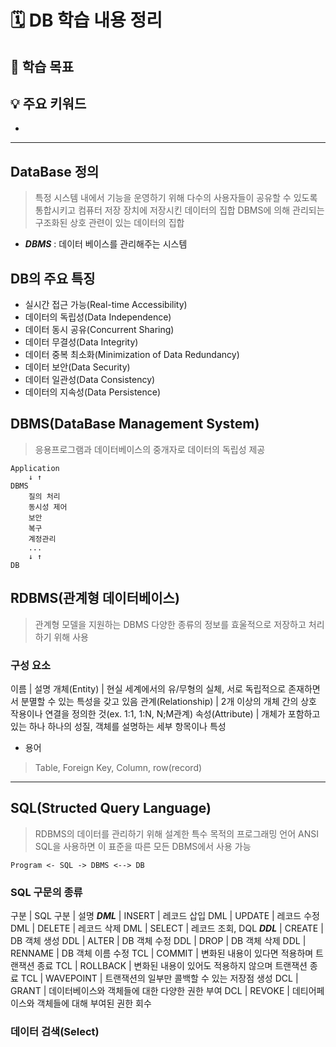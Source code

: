 # 🗓️ DB 학습 내용 정리

## 🎯 학습 목표


## 💡 주요 키워드
-

---

## DataBase 정의
> 특정 시스템 내에서 기능을 운영하기 위해 다수의 사용자들이 공유할 수 있도록 통합시키고 컴퓨터 저장 장치에 저장시킨 데이터의 집합
> DBMS에 의해 관리되는 구조화된 상호 관련이 있는 데이터의 집합

* ***DBMS*** : 데이터 베이스를 관리해주는 시스템 

## DB의 주요 특징
- 실시간 접근 가능(Real-time Accessibility)
- 데이터의 독립성(Data Independence)
- 데이터 동시 공유(Concurrent Sharing)
- 데이터 무결성(Data Integrity)
- 데이터 중복 최소화(Minimization of Data Redundancy)
- 데이터 보안(Data Security)
- 데이터 일관성(Data Consistency)
- 데이터의 지속성(Data Persistence)

## DBMS(DataBase Management System)
> 응용프로그램과 데이터베이스의 중개자로 데이터의 독립성 제공
```text
Application 
    ↓ ↑
DBMS
    질의 처리
    동시성 제어
    보안
    복구
    계정관리
    ...
    ↓ ↑
DB
```
## RDBMS(관계형 데이터베이스)
> 관계형 모델을 지원하는 DBMS
> 다양한 종류의 정보를 효울적으로 저장하고 처리하기 위해 사용

### 구성 요소
이름 | 설명
개체(Entity) | 현실 세계에서의 유/무형의 실체, 서로 독립적으로 존재하면서 분멸할 수 있는 특성을 갖고 있음
관계(Relationship) | 2개 이상의 개체 간의 상호 작용이나 연결을 정의한 것(ex. 1:1, 1:N, N;M관계)
속성(Attribute) | 개체가 포함하고 있는 하나 하나의 성질, 객체를 설명하는 세부 항목이나 특성

+ 용어 
> Table, Foreign Key, Column, row(record)

---

## SQL(Structed Query Language)
> RDBMS의 데이터를 관리하기 위해 설계한 특수 목적의 프로그래밍 언어
> ANSI SQL을 사용하면 이 표준을 따른 모든 DBMS에서 사용 가능

```text
Program <- SQL -> DBMS <--> DB
```

### SQL 구문의 종류
구분 | SQL 구분 | 설명
***DML*** | INSERT | 레코드 삽입
DML | UPDATE | 레코드 수정
DML | DELETE | 레코드 삭제
DML | SELECT | 레코드 조회, DQL
***DDL*** | CREATE | DB 객체 생성
DDL | ALTER | DB 객체 수정
DDL | DROP | DB 객체 삭제
DDL | RENNAME | DB 객체 이름 수정
TCL | COMMIT | 변화된 내용이 있다면 적용하며 트랜잭션 종료
TCL | ROLLBACK | 변화된 내용이 있어도 적용하지 않으며 트랜잭션 종료
TCL | WAVEPOINT | 트랜잭션의 일부만 콜백할 수 있는 저장점 생성
DCL | GRANT | 데이터베이스와 객체들에 대한 다양한 권한 부여
DCL | REVOKE | 데티어페이스와 객체들에 대해 부여된 권한 회수

### 데이터 검색(Select)

